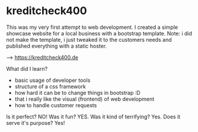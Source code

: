 # kreditcheck400
This was my very first attempt to web development. 
I created a simple showcase website for a local business with a bootstrap template.
Note: i did not make the template, i just tweaked it to the customers needs and published everything with a static hoster.

--> https://kreditcheck400.de

What did I learn?

- basic usage of developer tools
- structure of a css framework
- how hard it can be to change things in bootstrap :D
- that i really like the visual (frontend) of web development
- how to handle customer requests

Is it perfect? NO! Was it fun? YES. Was it kind of terrifying? Yes.
Does it serve it's purpose? Yes!
